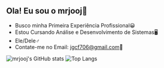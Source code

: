 ## Ola! Eu sou o mrjooj👋


- Busco minha Primeira Experiência Profissional😀
- Estou Cursando Análise e Desenvolvimento de Sistemas🖥️
- Ele/Dele♂️
- Contate-me no Email: jgcf706@gmail.com📧


![mrjooj's GitHub stats](https://github-readme-stats.vercel.app/api?username=mrjooj&show_icons=true&theme=cobalt)
![Top Langs](https://github-readme-stats.vercel.app/api/top-langs/?username=mrjooj&layout=compact)
